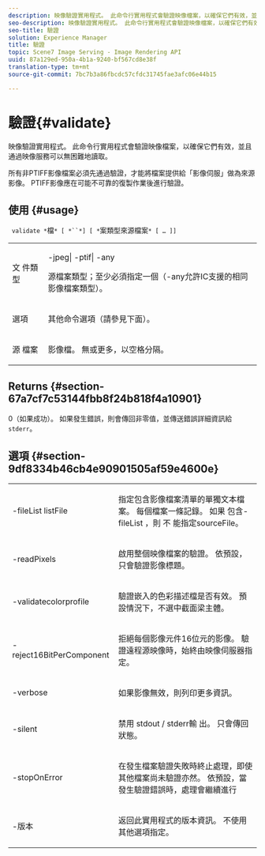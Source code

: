 ```yaml
---
description: 映像驗證實用程式。 此命令行實用程式會驗證映像檔案，以確保它們有效，並且通過映像服務可以無困難地讀取。
seo-description: 映像驗證實用程式。 此命令行實用程式會驗證映像檔案，以確保它們有效，並且通過映像服務可以無困難地讀取。
seo-title: 驗證
solution: Experience Manager
title: 驗證
topic: Scene7 Image Serving - Image Rendering API
uuid: 87a129ed-950a-4b1a-9240-bf567cd8e38f
translation-type: tm+mt
source-git-commit: 7bc7b3a86fbcdc57cfdc31745fae3afc06e44b15

---
```



# 驗證{#validate}

映像驗證實用程式。 此命令行實用程式會驗證映像檔案，以確保它們有效，並且通過映像服務可以無困難地讀取。

所有非PTIFF影像檔案必須先通過驗證，才能將檔案提供給「影像伺服」做為來源影像。 PTIFF影像應在可能不可靠的復製作業後進行驗證。

## 使用 {#usage}

` validate *`檔`* [ *``*] [ *`案類型來源檔案`* [ … ]]`

<table id="simpletable_D2C6B20E1007433AB4184A73046A44F0"> 
 <tr class="strow"> 
  <td class="stentry"> <p> <span class="codeph"> 文 <span class="varname"> 件類型 </span></span> </p> </td> 
  <td class="stentry"> <p> <span class="codeph"> -jpeg| -ptif| -any </span> </p> <p>源檔案類型；至少必須指定一個（-any允許IC支援的相同影像檔案類型）。 </p> </td> 
 </tr> 
 <tr class="strow"> 
  <td class="stentry"> <p> <span class="codeph"> <span class="varname"> 選項 </span></span> </p> </td> 
  <td class="stentry"> <p>其他命令選項（請參見下面）。 </p> </td> 
 </tr> 
 <tr class="strow"> 
  <td class="stentry"> <p> <span class="codeph"> 源 <span class="varname"> 檔案 </span></span> </p> </td> 
  <td class="stentry"> <p> 影像檔。 無或更多，以空格分隔。 </p> </td> 
 </tr> 
</table>

## Returns {#section-67a7cf7c53144fbb8f24b818f4a10901}

0（如果成功）。 如果發生錯誤，則會傳回非零值，並傳送錯誤詳細資訊給 `stderr`。

## 選項 {#section-9df8334b46cb4e90901505af59e4600e}

<table id="simpletable_004B1A29BDFD40A9B89E4CBD23119B3F"> 
 <tr class="strow"> 
  <td class="stentry"> <p> <span class="codeph"> -fileList <span class="varname"> listFile </span></span> </p> </td> 
  <td class="stentry"> <p>指定包含影像檔案清單的單獨文本檔案。 每個檔案一條記錄。 如果 <span class="codeph"> 包含-fileList </span> ，則 <span class="varname"> 不 </span> 能指定sourceFile。 </p> </td> 
 </tr> 
 <tr class="strow"> 
  <td class="stentry"> <p> <span class="codeph"> -readPixels </span> </p> </td> 
  <td class="stentry"> <p>啟用整個映像檔案的驗證。 依預設，只會驗證影像標題。 </p> </td> 
 </tr> 
 <tr class="strow"> 
  <td class="stentry"> <p> <span class="codeph"> -validatecolorprofile </span> </p> </td> 
  <td class="stentry"> <p>驗證嵌入的色彩描述檔是否有效。 預設情況下，不選中截面梁主體。 </p> </td> 
 </tr> 
 <tr class="strow"> 
  <td class="stentry"> <p> <span class="codeph"> -reject16BitPerComponent </span> </p> </td> 
  <td class="stentry"> <p> 拒絕每個影像元件16位元的影像。 驗證遠程源映像時，始終由映像伺服器指定。 </p> </td> 
 </tr> 
 <tr class="strow"> 
  <td class="stentry"> <p> <span class="codeph"> -verbose </span> </p> </td> 
  <td class="stentry"> <p> 如果影像無效，則列印更多資訊。 </p> </td> 
 </tr> 
 <tr class="strow"> 
  <td class="stentry"> <p> <span class="codeph"> -silent </span> </p> </td> 
  <td class="stentry"> <p>禁用 <span class="codeph"> stdout </span>/ <span class="codeph"> stderr輸 </span> 出。 只會傳回狀態。 </p> </td> 
 </tr> 
 <tr class="strow"> 
  <td class="stentry"> <p> <span class="codeph"> -stopOnError </span> </p> </td> 
  <td class="stentry"> <p>在發生檔案驗證失敗時終止處理，即使其他檔案尚未驗證亦然。 依預設，當發生驗證錯誤時，處理會繼續進行 </p> </td> 
 </tr> 
 <tr class="strow"> 
  <td class="stentry"> <p> <span class="codeph"> -版本 </span> </p> </td> 
  <td class="stentry"> <p>返回此實用程式的版本資訊。 不使用其他選項指定。 </p> </td> 
 </tr> 
</table>

